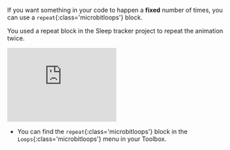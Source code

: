 If you want something in your code to happen a **fixed** number of times, you can use a `repeat`{:class='microbitloops'} block.

You used a repeat block in the Sleep tracker project to repeat the animation twice.

<div style="position:relative;height:calc(100px + 5em);width:100%;overflow:hidden;"><iframe style="position:relative;top:0;left:0;width:50%;height:100%;" src="https://makecode.microbit.org/---codeembed#pub:_aiM1PXVDg0Mb" allowfullscreen="allowfullscreen" frameborder="0" sandbox="allow-scripts allow-same-origin"></iframe></div>

- You can find the `repeat`{:class='microbitloops'} block in the `Loops`{:class='microbitloops'} menu in your Toolbox.